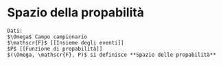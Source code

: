 # Spazio della propabilità
```ad-def
Dati:
$\Omega$ Campo campionario
$\mathscr{F}$ [[Insieme degli eventi]]
$P$ [[Funzione di propabilità]]
$(\Omega, \mathscr{F}, P)$ si definisce **Spazio delle propabilità**
```
